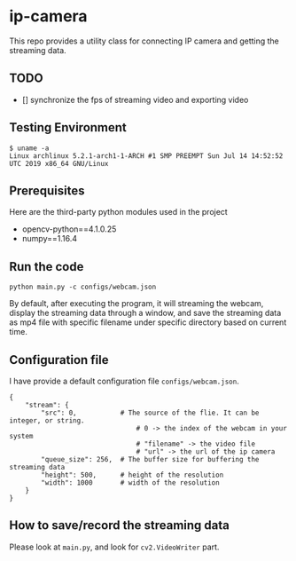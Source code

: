# ip-camera

This repo provides a utility class for connecting IP camera and getting the streaming data.

## TODO
- [] synchronize the fps of streaming video and exporting video

## Testing Environment
```
$ uname -a
Linux archlinux 5.2.1-arch1-1-ARCH #1 SMP PREEMPT Sun Jul 14 14:52:52 UTC 2019 x86_64 GNU/Linux
```

## Prerequisites
Here are the third-party python modules used in the project
- opencv-python==4.1.0.25
- numpy==1.16.4

## Run the code
```
python main.py -c configs/webcam.json
```
By default, after executing the program, it will streaming the webcam, display the streaming data through a window, and
save the streaming data as mp4 file with specific filename under specific directory based on current time.

## Configuration file
I have provide a default configuration file `configs/webcam.json`.
```
{
    "stream": {
        "src": 0,           # The source of the flie. It can be integer, or string.
                                # 0 -> the index of the webcam in your system
                                # "filename" -> the video file
                                # "url" -> the url of the ip camera
        "queue_size": 256,  # The buffer size for buffering the streaming data
        "height": 500,      # height of the resolution
        "width": 1000       # width of the resolution
    }
}
```

## How to save/record the streaming data
Please look at `main.py`, and look for `cv2.VideoWriter` part.
